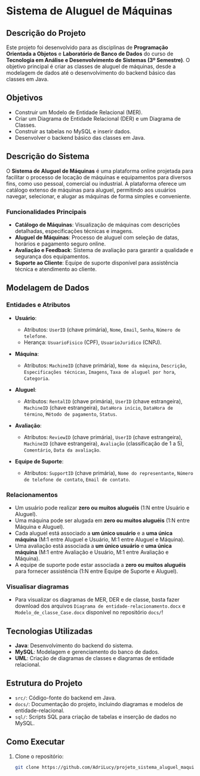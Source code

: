 # Sistema de Aluguel de Máquinas

## Descrição do Projeto

Este projeto foi desenvolvido para as disciplinas de **Programação Orientada a Objetos** e **Laboratório de Banco de Dados** do curso de **Tecnologia em Análise e Desenvolvimento de Sistemas (3º Semestre)**. O objetivo principal é criar as classes de aluguel de máquinas, desde a modelagem de dados até o desenvolvimento do backend básico das classes em Java.

## Objetivos

- Construir um Modelo de Entidade Relacional (MER).
- Criar um Diagrama de Entidade Relacional (DER) e um Diagrama de Classes.
- Construir as tabelas no MySQL e inserir dados.
- Desenvolver o backend básico das classes em Java.

## Descrição do Sistema

O **Sistema de Aluguel de Máquinas** é uma plataforma online projetada para facilitar o processo de locação de máquinas e equipamentos para diversos fins, como uso pessoal, comercial ou industrial. A plataforma oferece um catálogo extenso de máquinas para aluguel, permitindo aos usuários navegar, selecionar, e alugar as máquinas de forma simples e conveniente.

### Funcionalidades Principais

- **Catálogo de Máquinas**: Visualização de máquinas com descrições detalhadas, especificações técnicas e imagens.
- **Aluguel de Máquinas**: Processo de aluguel com seleção de datas, horários e pagamento seguro online.
- **Avaliação e Feedback**: Sistema de avaliação para garantir a qualidade e segurança dos equipamentos.
- **Suporte ao Cliente**: Equipe de suporte disponível para assistência técnica e atendimento ao cliente.

## Modelagem de Dados

### Entidades e Atributos

- **Usuário**:
  - Atributos: `UserID` (chave primária), `Nome`, `Email`, `Senha`, `Número de telefone`.
  - Herança: `UsuarioFisico` (CPF), `UsuarioJuridico` (CNPJ).

- **Máquina**:
  - Atributos: `MachineID` (chave primária), `Nome da máquina`, `Descrição`, `Especificações técnicas`, `Imagens`, `Taxa de aluguel por hora`, `Categoria`.

- **Aluguel**:
  - Atributos: `RentalID` (chave primária), `UserID` (chave estrangeira), `MachineID` (chave estrangeira), `DataHora início`, `DataHora de término`, `Método de pagamento`, `Status`.

- **Avaliação**:
  - Atributos: `ReviewID` (chave primária), `UserID` (chave estrangeira), `MachineID` (chave estrangeira), `Avaliação` (classificação de 1 a 5), `Comentário`, `Data da avaliação`.

- **Equipe de Suporte**:
  - Atributos: `SupportID` (chave primária), `Nome do representante`, `Número de telefone de contato`, `Email de contato`.

### Relacionamentos

- Um usuário pode realizar **zero ou muitos aluguéis** (1:N entre Usuário e Aluguel).
- Uma máquina pode ser alugada em **zero ou muitos aluguéis** (1:N entre Máquina e Aluguel).
- Cada aluguel está associado a **um único usuário** e a **uma única máquina** (M:1 entre Aluguel e Usuário, M:1 entre Aluguel e Máquina).
- Uma avaliação está associada a **um único usuário** e **uma única máquina** (M:1 entre Avaliação e Usuário, M:1 entre Avaliação e Máquina).
- A equipe de suporte pode estar associada a **zero ou muitos aluguéis** para fornecer assistência (1:N entre Equipe de Suporte e Aluguel).

### Visualisar diagramas
- Para visualizar os diagramas de MER, DER e de classe, basta fazer download dos arquivos `Diagrama de entidade-relacionamento.docx` e `Modelo_de_classe_Case.docx` disponível no repositório `docs/`!

## Tecnologias Utilizadas

- **Java**: Desenvolvimento do backend do sistema.
- **MySQL**: Modelagem e gerenciamento do banco de dados.
- **UML**: Criação de diagramas de classes e diagramas de entidade relacional.

## Estrutura do Projeto

- `src/`: Código-fonte do backend em Java.
- `docs/`: Documentação do projeto, incluindo diagramas e modelos de entidade-relacional.
- `sql/`: Scripts SQL para criação de tabelas e inserção de dados no MySQL.

## Como Executar

1. Clone o repositório:
   ```bash
   git clone https://github.com/AdriLucy/projeto_sistema_aluguel_maquina.git
